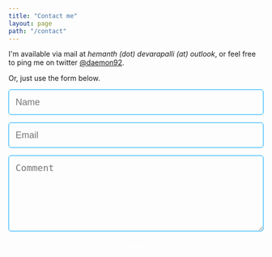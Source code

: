 ```yaml
---
title: "Contact me"
layout: page
path: "/contact"
---
```


I'm available via mail at *hemanth (dot) devarapalli (at) outlook*, or feel free to ping me on twitter <a href="https://twitter.com/daemon92" target="_blank">@daemon92</a>. 

Or, just use the form below.

<style>
    .feedback-input {
        color:white;
        font-weight:500;
        font-size: 18px;
        border-radius: 5px;
        line-height: 22px;
        background-color: transparent;
        border:1px solid #00a8ff;
        transition: all 0.3s;
        padding: 13px;
        margin-bottom: 15px;
        width:100%;
        box-sizing: border-box;
        outline:0;
    }

    .feedback-input:focus { border:2px solid #0073af; }

    textarea {
        height: 150px;
        line-height: 150%;
        resize:vertical;
    }

    [type="submit"] {
        width: 100%;
        background:none;
        border-radius:5px;
        border:0;
        cursor:pointer;
        color:white;
        font-size:18px;
        padding-top:10px;
        padding-bottom:10px;
        transition: all 0.3s;
        margin-top:-4px;
    }

    [type="submit"]:hover { color: #00a8ff; }
</style>

<form name="contact" method="POST" netlify>
  <input name="name" type="text" class="feedback-input" placeholder="Name" />   
  <input name="email" type="text" class="feedback-input" placeholder="Email" />
  <textarea name="text" class="feedback-input" placeholder="Comment"></textarea>
  <input type="submit" value="Send"/>
</form>